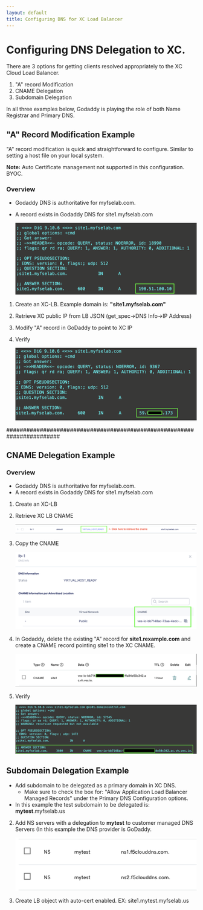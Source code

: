 ```yaml
---
layout: default
title: Configuring DNS for XC Load Balancer
---
```


# Configuring DNS Delegation to XC. 

There are 3 options for getting clients resolved appropriately to the XC Cloud Load Balancer.

1. "A" record Modification
2. CNAME Delegation
3. Subdomain Delegation

In all three examples below, Godaddy is playing the role of both Name Registrar and Primary DNS. 

## "A" Record Modification Example
"A" record modification is quick and straightforward to configure. Similar to setting a host file on your local system. 

**Note:** Auto Certificate management not supported in this configuration. BYOC.  

### Overview

* Godaddy DNS is authoritative for myfselab.com. 
* A record exists in Godaddy DNS for site1.myfselab.com 

    ![site1.myfselab.com DNS](../images/site1.png)

1. Create an XC-LB. Example domain is: **"site1.myfselab.com"**
2. Retrieve XC public IP from LB JSON (get_spec->DNS Info->IP Address)
3. Modify "A" record in GoDaddy to point to XC IP
4. Verify

    ![site1 New "A" Record](../images/site1a.png)

########################################################################

## CNAME Delegation Example 

### Overview

* Godaddy DNS is authoritative for myfselab.com. 
* A record exists in Godaddy DNS for site1.myfselab.com 

1. Create an XC-LB
2. Retrieve XC LB CNAME

    ![site1 - Retrieve XC CNAME](../images/site1-cname.png)

3. Copy the CNAME

    ![site1 - CNAME](../images/cname.png)

4. In Godaddy, delete the existing "A" record for **site1.rexample.com** and create a CNAME record pointing site1 to the XC CNAME. 

    ![Godaddy CNAME](../images/gd-cname.png)

5. Verify

    ![Verify CNAME](../images/cname-verify.png)



## Subdomain Delegation Example 

  * Add subdomain to be delegated as a primary domain in XC DNS.
    * Make sure to check the box for: "Allow Application Load Balancer Managed Records" under the Primary DNS Configuration options.
  * In this example the test subdomain to be delegated is: **mytest**.myfselab.us

2. Add NS servers with a delegation to **mytest** to customer managed DNS Servers (In this example the DNS provider is GoDaddy.

    ![GoDaddy DNS config](../images/ns.png)

3. Create LB object with auto-cert enabled. EX: site1.mytest.myfselab.us




